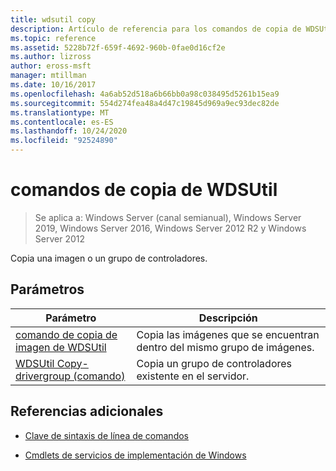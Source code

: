 ```yaml
---
title: wdsutil copy
description: Artículo de referencia para los comandos de copia de WDSUtil, que copia una imagen o un grupo de controladores.
ms.topic: reference
ms.assetid: 5228b72f-659f-4692-960b-0fae0d16cf2e
ms.author: lizross
author: eross-msft
manager: mtillman
ms.date: 10/16/2017
ms.openlocfilehash: 4a6ab52d518a6b66bb0a98c038495d5261b15ea9
ms.sourcegitcommit: 554d274fea48a4d47c19845d969a9ec93dec82de
ms.translationtype: MT
ms.contentlocale: es-ES
ms.lasthandoff: 10/24/2020
ms.locfileid: "92524890"
---
```

# <a name="wdsutil-copy-commands"></a>comandos de copia de WDSUtil

> Se aplica a: Windows Server (canal semianual), Windows Server 2019, Windows Server 2016, Windows Server 2012 R2 y Windows Server 2012

Copia una imagen o un grupo de controladores.

## <a name="parameters"></a>Parámetros

| Parámetro | Descripción |
|--|--|
| [comando de copia de imagen de WDSUtil](wdsutil-copy-image.md) | Copia las imágenes que se encuentran dentro del mismo grupo de imágenes. |
| [WDSUtil Copy-drivergroup (comando)](wdsutil-copy-drivergroup.md) | Copia un grupo de controladores existente en el servidor. |

## <a name="additional-references"></a>Referencias adicionales

- [Clave de sintaxis de línea de comandos](command-line-syntax-key.md)

- [Cmdlets de servicios de implementación de Windows](/powershell/module/wds)

